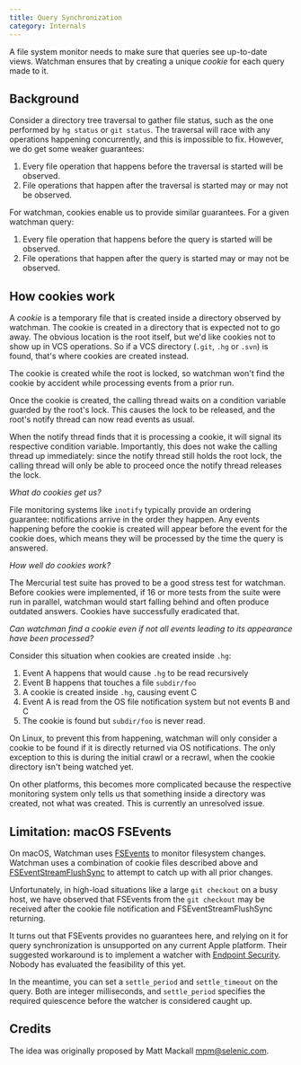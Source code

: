 ```yaml
---
title: Query Synchronization
category: Internals
---
```


A file system monitor needs to make sure that queries see up-to-date views.
Watchman ensures that by creating a unique _cookie_ for each query made to it.

## Background

Consider a directory tree traversal to gather file status, such as the one
performed by `hg status` or `git status`. The traversal will race with any
operations happening concurrently, and this is impossible to fix. However, we do
get some weaker guarantees:

1. Every file operation that happens before the traversal is started will be
   observed.
2. File operations that happen after the traversal is started may or may not be
   observed.

For watchman, cookies enable us to provide similar guarantees. For a given
watchman query:

1. Every file operation that happens before the query is started will be
   observed.
2. File operations that happen after the query is started may or may not be
   observed.

## How cookies work

A _cookie_ is a temporary file that is created inside a directory observed by
watchman. The cookie is created in a directory that is expected not to go away.
The obvious location is the root itself, but we'd like cookies not to show up in
VCS operations. So if a VCS directory (`.git`, `.hg` or `.svn`) is found, that's
where cookies are created instead.

The cookie is created while the root is locked, so watchman won't find the
cookie by accident while processing events from a prior run.

Once the cookie is created, the calling thread waits on a condition variable
guarded by the root's lock. This causes the lock to be released, and the root's
notify thread can now read events as usual.

When the notify thread finds that it is processing a cookie, it will signal its
respective condition variable. Importantly, this does not wake the calling
thread up immediately: since the notify thread still holds the root lock, the
calling thread will only be able to proceed once the notify thread releases the
lock.

_What do cookies get us?_

File monitoring systems like `inotify` typically provide an ordering guarantee:
notifications arrive in the order they happen. Any events happening before the
cookie is created will appear before the event for the cookie does, which means
they will be processed by the time the query is answered.

_How well do cookies work?_

The Mercurial test suite has proved to be a good stress test for watchman.
Before cookies were implemented, if 16 or more tests from the suite were run in
parallel, watchman would start falling behind and often produce outdated
answers. Cookies have successfully eradicated that.

_Can watchman find a cookie even if not all events leading to its appearance
have been processed?_

Consider this situation when cookies are created inside `.hg`:

1. Event A happens that would cause `.hg` to be read recursively
2. Event B happens that touches a file `subdir/foo`
3. A cookie is created inside `.hg`, causing event C
4. Event A is read from the OS file notification system but not events B and C
5. The cookie is found but `subdir/foo` is never read.

On Linux, to prevent this from happening, watchman will only consider a cookie
to be found if it is directly returned via OS notifications. The only exception
to this is during the initial crawl or a recrawl, when the cookie directory
isn't being watched yet.

On other platforms, this becomes more complicated because the respective
monitoring system only tells us that something inside a directory was created,
not what was created. This is currently an unresolved issue.

## Limitation: macOS FSEvents

On macOS, Watchman uses
[FSEvents](https://developer.apple.com/documentation/coreservices/file_system_events)
to monitor filesystem changes. Watchman uses a combination of cookie files
described above and
[FSEventStreamFlushSync](https://developer.apple.com/documentation/coreservices/1445629-fseventstreamflushsync)
to attempt to catch up with all prior changes.

Unfortunately, in high-load situations like a large `git checkout` on a busy
host, we have observed that FSEvents from the `git checkout` may be received
after the cookie file notification and FSEventStreamFlushSync returning.

It turns out that FSEvents provides no guarantees here, and relying on it for
query synchronization is unsupported on any current Apple platform. Their
suggested workaround is to implement a watcher with
[Endpoint Security](https://developer.apple.com/documentation/endpointsecurity).
Nobody has evaluated the feasibility of this yet.

In the meantime, you can set a `settle_period` and `settle_timeout` on the
query. Both are integer milliseconds, and `settle_period` specifies the required
quiescence before the watcher is considered caught up.

## Credits

The idea was originally proposed by Matt Mackall <mpm@selenic.com>.
